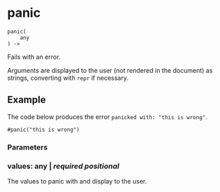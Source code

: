 
# panic

```
panic(
    any
) -> 
```
Fails with an error.

Arguments are displayed to the user (not rendered in the document) as
strings, converting with `repr` if necessary.

## Example

The code below produces the error `panicked with: "this is wrong"`.

    #panic("this is wrong")


### Parameters


### values: any | _required_ _positional_

The values to panic with and display to the user.

